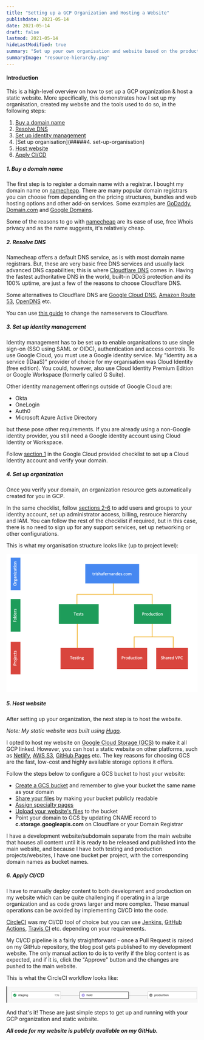 ```yaml
---
title: "Setting up a GCP Organization and Hosting a Website"
publishdate: 2021-05-14
date: 2021-05-14
draft: false
lastmod: 2021-05-14
hideLastModified: true
summary: "Set up your own organisation and website based on the products and technologies used to create this website."
summaryImage: "resource-hierarchy.png"
---
```


#### Introduction
This is a high-level overview on how to set up a GCP organization & host a static website. More specifically, this demonstrates how I set up my organisation, created my website and the tools used to do so, in the following steps:

1. [Buy a domain name](##1.-Buy-a-domain-name)
2. [Resolve DNS](#resolve-dns)
3. [Set up identity management](#set-up-identity-management)
4. [Set up organisation](#####4. set-up-organisation)
5. [Host website](#hosts-website)
6. [Apply CI/CD](#apply-ci-cd)

##### 1. Buy a domain name

The first step is to register a domain name with a registrar. I bought my domain name on [namecheap](https://www.namecheap.com/). There are many popular domain registrars you can choose from depending on the pricing structures, bundles and web hosting options and other add-on services. Some examples are [GoDaddy](https://uk.godaddy.com/domains/domain-name-search), [Domain.com](https://www.domain.com/domains) and [Google Domains](https://domains.google/).

Some of the reasons to go with [namecheap](https://www.namecheap.com/) are its ease of use, free Whois privacy and as the name suggests, it's relatively cheap.

##### 2. Resolve DNS

Namecheap offers a default DNS service, as is with most domain name registrars. But, these are very basic free DNS services and usually lack advanced DNS capabilities; this is where [Cloudflare DNS](https://dash.cloudflare.com/sign-up) comes in. Having the fastest authoritative DNS in the world, built-in DDoS protection and its 100% uptime, are just a few of the reasons to choose Cloudflare DNS.

Some alternatives to Cloudflare DNS are [Google Cloud DNS](https://cloud.google.com/dns), [Amazon Route 53](https://aws.amazon.com/route53/), [OpenDNS](https://www.opendns.com/) etc.

You can use [this guide](https://www.namecheap.com/support/knowledgebase/article.aspx/9607/2210/how-to-set-up-dns-records-for-your-domain-in-cloudflare-account/) to change the nameservers to Cloudflare.

##### 3. Set up identity management

Identity management has to be set up to enable organisations to use single sign-on (SSO using SAML or OIDC), authentication and access controls. To use Google Cloud, you must use a Google identity service. My "Identity as a service (IDaaS)" provider of choice for my organisation was Cloud Identity (free edition). You could, however, also use Cloud Identity Premium Edition or Google Workspace (formerly called G Suite).  

Other identity management offerings outside of Google Cloud are:

- Okta
- OneLogin
- Auth0
- Microsoft Azure Active Directory

but these pose other requirements.
If you are already using a non-Google identity provider, you still need a Google identity account using Cloud Identity or Workspace.

Follow [section 1](https://cloud.google.com/docs/enterprise/setup-checklist#checklist-section-1) in the Google Cloud provided checklist to set up a Cloud Identity account and verify your domain.

##### 4. Set up organization

Once you verify your domain, an organization resource gets automatically created for you in GCP.

In the same checklist, follow [sections 2-6](https://cloud.google.com/docs/enterprise/setup-checklist#checklist-title) to add users and groups to your identity account, set up administrator access, billing, resrouce hierarchy and IAM. You can follow the rest of the checklist if required, but in this case, there is no need to sign up for any support services, set up networking or other configurations.

This is what my organisation structure looks like (up to project level):

![Resource](resource-hierarchy.png)

##### 5. Host website

After setting up your organization, the next step is to host the website.

*Note: My static website was built using [Hugo](https://gohugo.io/).*

I opted to host my website on [Google Cloud Storage (GCS)](https://cloud.google.com/storage) to make it all GCP linked. However, you can host a static website on other platforms, such as [Netlify](https://www.netlify.com/), [AWS S3](https://aws.amazon.com/s3/), [GitHub Pages](https://pages.github.com/) etc.
The key reasons for choosing GCS are the fast, low-cost and highly available storage options it offers.

Follow the steps below to configure a GCS bucket to host your website:

- [Create a GCS bucket](https://cloud.google.com/storage/docs/creating-buckets) and remember to give your bucket the same name as your domain
- [Share your files](https://cloud.google.com/storage/docs/hosting-static-website#sharing) by making your bucket publicly readable
- [Assign specialty pages](https://cloud.google.com/storage/docs/hosting-static-website#specialty-pages)
- [Upload your website's files](https://cloud.google.com/storage/docs/hosting-static-website#uploading) to the bucket
- Point your domain to GCS by updating CNAME record to **c.storage.googleapis.com** on Cloudflare or your Domain Registrar

I have a development website/subdomain separate from the main website that houses all content until it is ready to be released and published into the main website, and because I have both testing and production projects/websites, I have one bucket per project, with the corresponding domain names as bucket names.

##### 6. Apply CI/CD

I have to manually deploy content to both development and production on my website which can be quite challenging if operating in a large organization and as code grows larger and more complex. These manual operations can be avoided by implementing CI/CD into the code.

[CircleCI](https://circleci.com/) was my CI/CD tool of choice but you can use [Jenkins](https://jenkins.io/), [GitHub Actions](https://github.com/features/actions), [Travis CI](https://www.travis-ci.com/) etc. depending on your requirements.

My CI/CD pipeline is a fairly straightforward - once a Pull Request is raised on my GitHub repository, the blog post gets published to my development website. The only manual action to do is to verify if the blog content is as expected, and if it is, click the "Approve" button and the changes are pushed to the main website.

This is what the CircleCI workflow looks like:

![CircleCI](workflow.png)

And that's it! These are just simple steps to get up and running with your GCP organization and static website.

***All code for my website is publicly available on my GitHub.***